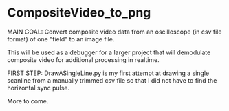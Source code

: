 # CompositeVideo_to_png
MAIN GOAL:
Convert composite video data from an oscilloscope (in csv file format) of one "field" to an image file.

This will be used as a debugger for a larger project that will demodulate composite video for additional processing in realtime.

FIRST STEP:
DrawASingleLine.py is my first attempt at drawing a single scanline from a manually trimmed csv file so that I did not have to find the horizontal sync pulse.


More to come.
